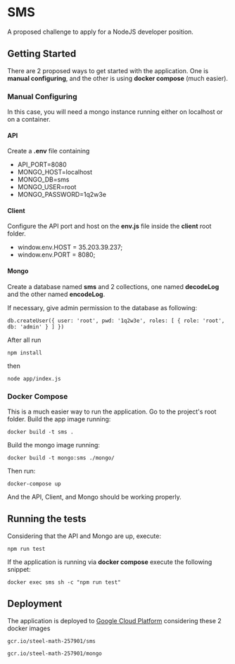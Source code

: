 # SMS

A proposed challenge to apply for a NodeJS developer position.

## Getting Started

There are 2 proposed ways to get started with the application. One is **manual configuring**, and the other is using **docker compose** (much easier).

### Manual Configuring

In this case, you will need a mongo instance running either on localhost or on a container.


#### API

Create a **.env** file containing

* API_PORT=8080
* MONGO_HOST=localhost
* MONGO_DB=sms
* MONGO_USER=root
* MONGO_PASSWORD=1q2w3e

#### Client

Configure the API port and host on the **env.js** file inside the **client** root folder.

* window.env.HOST = 35.203.39.237;
* window.env.PORT = 8080;


#### Mongo

Create a database named **sms** and 2 collections, one named **decodeLog** and the other named **encodeLog**.

If necessary, give admin permission to the database as following:

```
db.createUser({ user: 'root', pwd: '1q2w3e', roles: [ { role: 'root', db: 'admin' } ] })
```

After all run

```
npm install
```
then

```
node app/index.js
```

### Docker Compose

This is a much easier way to run the application.
Go to the project's root folder.
Build the app image running:

```
docker build -t sms .
```

Build the mongo image running:

```
docker build -t mongo:sms ./mongo/
```

Then run:

```
docker-compose up
```

And the API, Client, and Mongo should be working properly.


## Running the tests

Considering that the API and Mongo are up, execute:

```
npm run test
```

If the application is running via **docker compose** execute the following snippet:

```
docker exec sms sh -c "npm run test"
```


## Deployment

The application is deployed to [Google Cloud Platform](http://35.203.39.237:8080/#!/) considering these 2 docker images

```
gcr.io/steel-math-257901/sms
```

```
gcr.io/steel-math-257901/mongo
```
